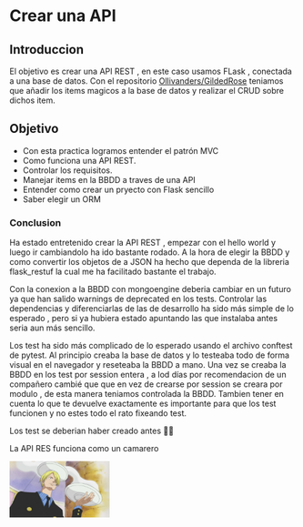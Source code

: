 # Crear una API

## Introduccion

El objetivo es crear una API REST , en este caso usamos FLask , conectada a una base de datos. Con el repositorio [Ollivanders/GildedRose](https://github.com/ErikPC/DDD_Gilded_Rose) teniamos que añadir los items magicos a la base de datos y realizar el CRUD sobre dichos item.

## Objetivo

- Con esta practica logramos entender el patrón MVC
- Como funciona una API REST.
- Controlar los requisitos.
- Manejar items en la BBDD a traves de una API
- Entender como crear un pryecto con Flask sencillo
- Saber elegir un ORM

### Conclusion

Ha estado entretenido crear la API REST , empezar con el hello world y luego ir cambiandolo ha ido bastante rodado. A la hora de elegir la BBDD y como convertir los objetos de a JSON ha hecho que dependa de la libreria flask_restuf la cual me ha facilitado bastante el trabajo.

Con la conexion a la BBDD con mongoengine deberia cambiar en un futuro ya que han salido warnings de deprecated en los tests. Controlar las dependencias y diferenciarlas de las de desarrollo ha sido más simple de lo esperado , pero si ya hubiera estado apuntando las que instalaba antes seria aun más sencillo.

Los test ha sido más complicado de lo esperado usando el archivo conftest de pytest. Al principio creaba la base de datos y lo testeaba todo de forma visual en el navegador y reseteaba la BBDD a mano. Una vez se creaba la BBDD en los test por session entera , a lod días por recomendacion de un compañero cambié que que en vez de crearse por session se creara por modulo , de esta manera teniamos controlada la BBDD. Tambien tener en cuenta lo que te devuelve exactamente es importante para que los test funcionen y no estes todo el rato fixeando test.

Los test se deberian haber creado antes 🤘😔

La API RES funciona como un camarero

<img src="./docs/camarero.png" width=35%>
